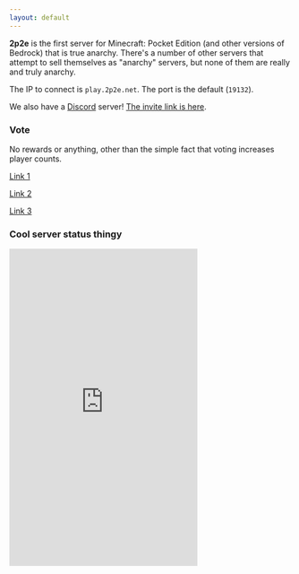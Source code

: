 ```yaml
---
layout: default
---
```


**2p2e** is the first server for Minecraft: Pocket Edition (and other versions of Bedrock) that is true anarchy. There's a number of other servers that attempt to sell themselves as "anarchy" servers, but none of them are really and truly anarchy.

The IP to connect is `play.2p2e.net`. The port is the default (`19132`).

We also have a [Discord](https://discordapp.com) server! [The invite link is here](https://discord.gg/E9KfsPN).

### Vote

No rewards or anything, other than the simple fact that voting increases player counts.

[Link 1](https://minecraftpocket-servers.com/server/75615/vote/)

[Link 2](https://minecraft-pe-servers.com/servers/104740/)

[Link 3](http://minecraftpeservers.org/vote/5370)

### Cool server status thingy

<iframe src="https://minecraft-statistic.net/en/userbars/html/server/banner_163567_1a1a1a_000000_ff5555_55ff55_111111_ff5555_5555ff_1_1_1.html" frameborder="0" scrolling="no" width="336" height="566"></iframe>
